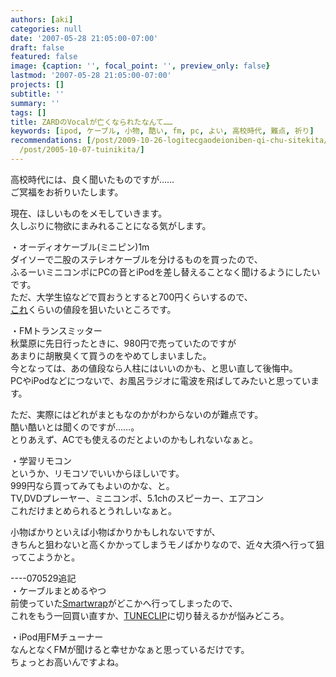 ```yaml
---
authors: [aki]
categories: null
date: '2007-05-28 21:05:00-07:00'
draft: false
featured: false
image: {caption: '', focal_point: '', preview_only: false}
lastmod: '2007-05-28 21:05:00-07:00'
projects: []
subtitle: ''
summary: ''
tags: []
title: ZARDのVocalが亡くなられたなんて……
keywords: [ipod, ケーブル, 小物, 酷い, fm, pc, よい, 高校時代, 難点, 祈り]
recommendations: [/post/2009-10-26-logitecgaodeioniben-qi-chu-sitekita/, /post/2006-03-17-uhi/,
  /post/2005-10-07-tuinikita/]
---
```


高校時代には、良く聞いたものですが……  
ご冥福をお祈りいたします。  
  
現在、ほしいものをメモしていきます。  
久しぶりに物欲にまみれることになる気がします。  
  
・オーディオケーブル(ミニピン)1m  
ダイソーで二股のステレオケーブルを分けるものを買ったので、  
ふるーいミニコンポにPCの音とiPodを差し替えることなく聞けるようにしたいです。  
ただ、大学生協などで買おうとすると700円くらいするので、  
[これ](http://www.dospara.co.jp/goods_pc_parts/goods_pc_parts_spec.php?ic=43157)くらいの値段を狙いたいところです。  
  
・FMトランスミッター  
秋葉原に先日行ったときに、980円で売っていたのですが  
あまりに胡散臭くて買うのをやめてしまいました。  
今となっては、あの値段なら人柱にはいいのかも、と思い直して後悔中。  
PCやiPodなどにつないで、お風呂ラジオに電波を飛ばしてみたいと思っています。  
  
ただ、実際にはどれがまともなのかがわからないのが難点です。  
酷い酷いとは聞くのですが……。  
とりあえず、ACでも使えるのだとよいのかもしれないなぁと。  
  
・学習リモコン  
というか、リモコソでいいからほしいです。  
999円なら買ってみてもよいのかな、と。  
TV,DVDプレーヤー、ミニコンポ、5.1chのスピーカー、エアコン  
これだけまとめられるとうれしいなぁと。  
  
  
小物ばかりといえば小物ばかりかもしれないですが、  
きちんと狙わないと高くかかってしまうモノばかりなので、近々大須へ行って狙ってこようかと。  
  
----070529追記  
・ケーブルまとめるやつ  
前使っていた[Smartwrap](http://www.amazon.co.jp/Sumajin-Smartwrap-Clear-%C3%A3%C3%82%C2%B3%C3%A3%C3%82%C2%BC%C3%A3%C3%82%C3%82%C3%A3%C3%82%C3%82%C3%A3%C3%82%C3%82%C3%A3%C3%82%C2%BC%C3%A3%C3%82%C2%B8%C3%A3%C3%82%C2%A3%C3%A3%C3%82%C2%BC-SUMSWCL/dp/B000AO7SYW/ref=sr_1_2/249-9581276-3840314?ie=UTF8&s=electronics&qid=1180411373&sr=1-2)がどこかへ行ってしまったので、  
これをもう一回買い直すか、[TUNECLIP](http://www.tunewear.com/japanese/product/tuneclip/index.html)に切り替えるかが悩みどころ。  
  
・iPod用FMチューナー  
なんとなくFMが聞けると幸せかなぁと思っているだけです。  
ちょっとお高いんですよね。